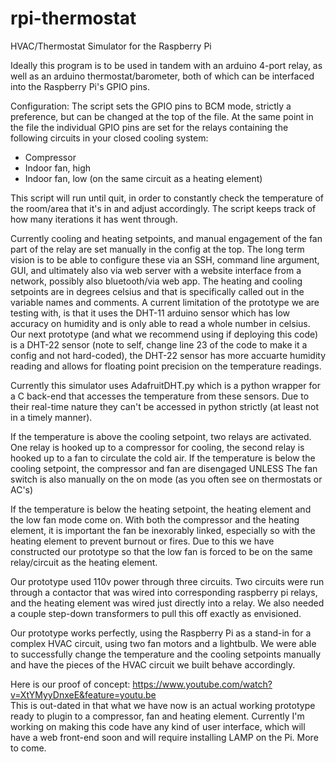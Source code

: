 # rpi-thermostat
HVAC/Thermostat Simulator for the Raspberry Pi

Ideally this program is to be used in tandem with an arduino 4-port relay, as well as an arduino thermostat/barometer, both of which can be interfaced into the Raspberry Pi's GPIO pins.

Configuration:
The script sets the GPIO pins to BCM mode, strictly a preference, but can be changed at the top of the file.
At the same point in the file the individual GPIO pins are set for the relays containing the following circuits in your closed cooling system:
- Compressor
- Indoor fan, high
- Indoor fan, low (on the same circuit as a heating element)

This script will run until quit, in order to constantly check the temperature of the room/area that it's in and adjust accordingly.  The script keeps track of how many iterations it has went through.

Currently cooling and heating setpoints, and manual engagement of the fan part of the relay are set manually in the config at the top.  The long term vision is to be able to configure these via an SSH, command line argument, GUI, and ultimately also via web server with a website interface from a network, possibly also bluetooth/via web app.  The heating and cooling setpoints are in degrees celsius and that is specifically called out in the variable names and comments.  A current limitation of the prototype we are testing with, is that it uses the DHT-11 arduino sensor which has low accuracy on humidity and is only able to read a whole number in celsius.  Our next prototype (and what we recommend using if deploying this code) is a DHT-22 sensor (note to self, change line 23 of the code to make it a config and not hard-coded), the DHT-22 sensor has more accuarte humidity reading and allows for floating point precision on the temperature readings.

Currently this simulator uses AdafruitDHT.py which is a python wrapper for a C back-end that accesses the temperature from these sensors.  Due to their real-time nature they can't be accessed in python strictly (at least not in a timely manner).

If the temperature is above the cooling setpoint, two relays are activated.
One relay is hooked up to a compressor for cooling, the second relay is hooked up to a fan to circulate the cold air.
If the temperature is below the cooling setpoint, the compressor and fan are disengaged UNLESS
The fan switch is also manually on the on mode (as you often see on thermostats or AC's)

If the temperature is below the heating setpoint, the heating element and the low fan mode come on.  With both the compressor and the heating element, it is important the fan be inexorably linked, especially so with the heating element to prevent burnout or fires.  Due to this we have constructed our prototype so that the low fan is forced to be on the same relay/circuit as the heating element.

Our prototype used 110v power through three circuits.  Two circuits were run through a contactor that was wired into corresponding raspberry pi relays, and the heating element was wired just directly into a relay.  We also needed a couple step-down transformers to pull this off exactly as envisioned.

Our prototype works perfectly, using the Raspberry Pi as a stand-in for a complex HVAC circuit, using two fan motors and a lightbulb.  We were able to successfully change the temperature and the cooling setpoints manually and have the pieces of the HVAC circuit we built behave accordingly.

Here is our proof of concept:  https://www.youtube.com/watch?v=XtYMyyDnxeE&feature=youtu.be  
This is out-dated in that what we have now is an actual working prototype ready to plugin to a compressor, fan and heating element.  Currently I'm working on making this code have any kind of user interface, which will have a web front-end soon and will require installing LAMP on the Pi.  More to come.
